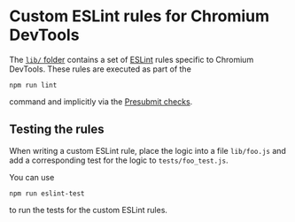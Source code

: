 # Custom ESLint rules for Chromium DevTools

The [`lib/` folder](./lib/) contains a set of [ESLint](https://eslint.org) rules
specific to Chromium DevTools. These rules are executed as part of the
```
npm run lint
```
command and implicitly via the [Presubmit checks](../../test/README.md#Presubmit-checks).

## Testing the rules

When writing a custom ESLint rule, place the logic into a file `lib/foo.js` and
add a corresponding test for the logic to `tests/foo_test.js`.

You can use
```
npm run eslint-test
```
to run the tests for the custom ESLint rules.
